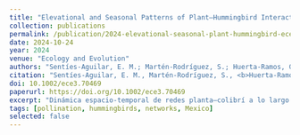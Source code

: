 ```yaml
---
title: "Elevational and Seasonal Patterns of Plant–Hummingbird Interactions in a High Tropical Mountain"
collection: publications
permalink: /publication/2024-elevational-seasonal-plant-hummingbird-ece3.md
date: 2024-10-24
year: 2024
venue: "Ecology and Evolution"
authors: "Sentíes-Aguilar, E. M.; Martén-Rodríguez, S.; Huerta-Ramos, G.; Díaz-Infante, S.; López-Segoviano, G.; Aguirre-Jaimes, A.; Quesada-Avendaño, M.; Cortés-Flores, J.; Arizmendi, M. del C."
citation: "Sentíes-Aguilar, E. M., Martén-Rodríguez, S., <b>Huerta-Ramos, G.</b>, Díaz-Infante, S., López-Segoviano, G., Aguirre-Jaimes, A., Quesada-Avendaño, M., Cortés-Flores, J., & Arizmendi, M. del C. (2024). Elevational and seasonal patterns of plant–hummingbird interactions in a high tropical mountain. Ecology and Evolution, 14(10), e70469. https://doi.org/10.1002/ece3.70469"
doi: 10.1002/ece3.70469
paperurl: https://doi.org/10.1002/ece3.70469
excerpt: "Dinámica espacio-temporal de redes planta–colibrí a lo largo de un gradiente altitudinal en un volcán tropical."
tags: [pollination, hummingbirds, networks, Mexico]
selected: false
---
```

